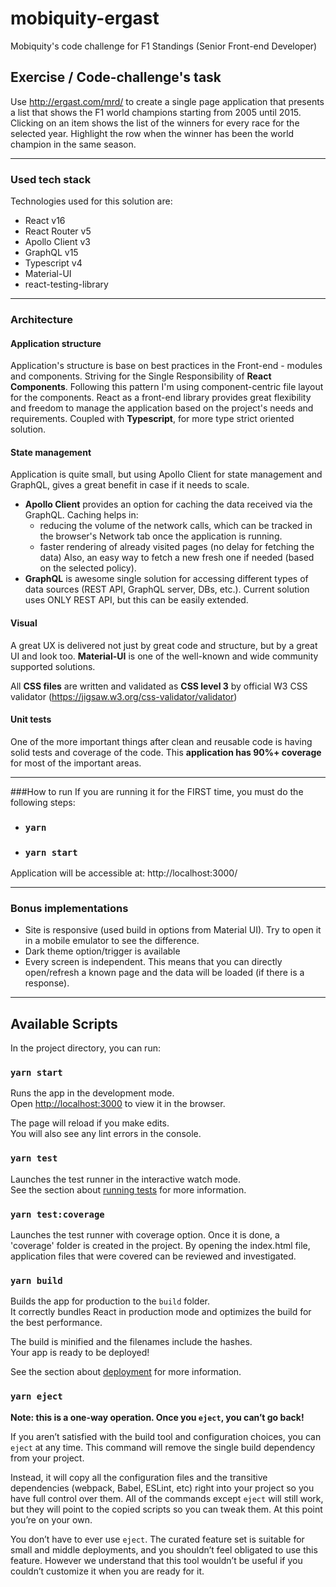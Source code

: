 # mobiquity-ergast
Mobiquity's code challenge for F1 Standings (Senior Front-end Developer)

## Exercise / Code-challenge's task
Use http://ergast.com/mrd/ to create a single page application that presents 
a list that shows the F1 world champions starting from 2005 until 2015. Clicking 
on an item shows the list of the winners for every race for the selected year. 
Highlight the row when the winner has been the world champion in the same season.

---

### Used tech stack
Technologies used for this solution are:
- React v16 
- React Router v5 
- Apollo Client v3 
- GraphQL v15
- Typescript v4 
- Material-UI
- react-testing-library

---

### Architecture
#### Application structure
Application's structure is base on best practices in the Front-end - modules and components. Striving for the Single 
Responsibility of **React Components**. Following this pattern I'm using component-centric file layout for the components.
React as a front-end library provides great flexibility and freedom to manage the application based on the project's 
needs and requirements. Coupled with **Typescript**, for more type strict oriented solution.  

#### State management
Application is quite small, but using Apollo Client for state management and GraphQL, gives a great benefit 
in case if it needs to scale. 
- **Apollo Client** provides an option for caching the data received via the GraphQL. Caching helps in:
  - reducing the volume of the network calls, which can be tracked in the browser's Network tab once the application is running. 
  - faster rendering of already visited pages (no delay for fetching the data)
Also, an easy way to fetch a new fresh one if needed (based on the selected policy).
- **GraphQL** is awesome single solution for accessing different types of data sources (REST API, GraphQL server, DBs, etc.).
Current solution uses ONLY REST API, but this can be easily extended.

#### Visual
A great UX is delivered not just by great code and structure, but by a great UI and look too. **Material-UI** is one 
of the well-known and wide community supported solutions.  

All **CSS files** are written and validated as **CSS level 3** by official W3 CSS validator (https://jigsaw.w3.org/css-validator/validator)

#### Unit tests
One of the more important things after clean and reusable code is having solid tests and coverage of the code. 
This **application has 90%+ coverage** for most of the important areas.  

---

###How to run
If you are running it for the FIRST time, you must do the following steps:
- ### `yarn`
- ### `yarn start`

Application will be accessible at: http://localhost:3000/

---

### Bonus implementations
- Site is responsive (used build in options from Material UI). Try to open it in a mobile emulator to see the difference.
- Dark theme option/trigger is available
- Every screen is independent. This means that you can directly open/refresh a known page and the data will be loaded (if there is a response).

---

## Available Scripts

In the project directory, you can run:

### `yarn start`

Runs the app in the development mode.<br />
Open [http://localhost:3000](http://localhost:3000) to view it in the browser.

The page will reload if you make edits.<br />
You will also see any lint errors in the console.

### `yarn test`

Launches the test runner in the interactive watch mode.<br />
See the section about [running tests](https://facebook.github.io/create-react-app/docs/running-tests) for more information.

### `yarn test:coverage`

Launches the test runner with coverage option. Once it is done, a 'coverage' folder is created in the project.
By opening the index.html file, application files that were covered can be reviewed and investigated.

### `yarn build`

Builds the app for production to the `build` folder.<br />
It correctly bundles React in production mode and optimizes the build for the best performance.

The build is minified and the filenames include the hashes.<br />
Your app is ready to be deployed!

See the section about [deployment](https://facebook.github.io/create-react-app/docs/deployment) for more information.

### `yarn eject`

**Note: this is a one-way operation. Once you `eject`, you can’t go back!**

If you aren’t satisfied with the build tool and configuration choices, you can `eject` at any time. This command will remove the single build dependency from your project.

Instead, it will copy all the configuration files and the transitive dependencies (webpack, Babel, ESLint, etc) right into your project so you have full control over them. All of the commands except `eject` will still work, but they will point to the copied scripts so you can tweak them. At this point you’re on your own.

You don’t have to ever use `eject`. The curated feature set is suitable for small and middle deployments, and you shouldn’t feel obligated to use this feature. However we understand that this tool wouldn’t be useful if you couldn’t customize it when you are ready for it.

